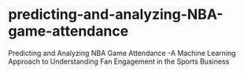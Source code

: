 # predicting-and-analyzing-NBA-game-attendance
Predicting and Analyzing NBA Game Attendance -A Machine Learning Approach to Understanding Fan Engagement in the Sports Business
